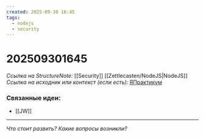 ```yaml
---
created: 2025-09-30 16:45
tags:
  - nodejs
  - security
---
```

# 202509301645
*Ссылка на StructureNote:* [[Security]] [[Zettlecasten/NodeJS|NodeJS]]
*Ссылка на исходник или контекст (если есть):* [ЯПрактикум](https://practicum.yandex.ru/learn/backend-nodejs/courses/16b47298-e20d-4fde-9619-1ab305039a00/sprints/564238/topics/511a777e-323b-4964-9150-d06eaeb48080/lessons/193285f1-d62d-466a-bc08-fad2b1ecb85f/)


### Связанные идеи:
* [[JW]]
---

*Что стоит развить? Какие вопросы возникли?*